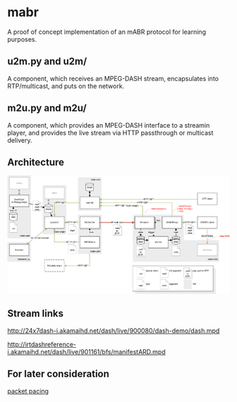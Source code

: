 # mabr

A proof of concept implementation of an mABR protocol for learning purposes.


## u2m.py and u2m/

A component, which receives an MPEG-DASH stream, encapsulates into RTP/multicast, and puts on the network.


## m2u.py and m2u/

A component, which provides an MPEG-DASH interface to a streamin player, and provides the live stream via HTTP passthrough or multicast delivery. 


## Architecture

![alt text](https://github.com/jursonovicst/mabr/raw/master/docs/arch.png "Architecture")


## Stream links

http://24x7dash-i.akamaihd.net/dash/live/900080/dash-demo/dash.mpd

http://irtdashreference-i.akamaihd.net/dash/live/901161/bfs/manifestARD.mpd


## For later consideration

[packet pacing](https://fasterdata.es.net/assets/Papers-and-Publications/100G-Tuning-TechEx2016.tierney.pdf)
